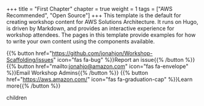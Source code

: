 +++
title = "First Chapter"
chapter = true
weight = 1
tags = ["AWS Recommended", "Open Source"]
+++
This template is the default for creating workshop content for AWS Solutions Architecture. It runs on Hugo, is driven by Markdown, and provides an interactive experience for workshop attendees. The pages in this template provide examples for how to write your own content using the components available.

{{% button href="https://github.com/jonahjon/Workshop-Scaffolding/issues" icon="fas fa-bug" %}}Report an issue{{% /button %}}
{{% button href="mailto:jonahjo@amazon.com" icon="fas fa-envelope" %}}Email Workshop Admins{{% /button %}}
{{% button href="https://aws.amazon.com/" icon="fas fa-graduation-cap" %}}Learn more{{% /button %}}

children